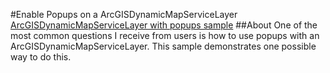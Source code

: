 #Enable Popups on a ArcGISDynamicMapServiceLayer
[ArcGISDynamicMapServiceLayer with popups sample](http://esri.github.io/developer-support/web-js/dynamic-layer-popups/)
##About
One of the most common questions I receive from users is how to use popups with an ArcGISDynamicMapServiceLayer. This sample demonstrates one possible way to do this.
